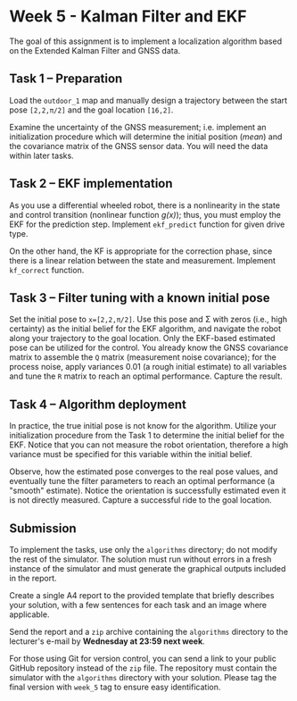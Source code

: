 # Week 5 - Kalman Filter and EKF

The goal of this assignment is to implement a localization algorithm based on the Extended Kalman Filter and GNSS data.

## Task 1 – Preparation

Load the `outdoor_1` map and manually design a trajectory between the start pose `[2,2,π/2]` and the goal location `[16,2]`.

Examine the uncertainty of the GNSS measurement; i.e. implement an initialization procedure which will determine the initial position (*mean*) and the covariance matrix of the GNSS sensor data. You will need the data within later tasks.


## Task 2 – EKF implementation

As you use a differential wheeled robot, there is a nonlinearity in the state and control transition (nonlinear function *g(x)*); thus, you must employ the EKF for the prediction step. Implement `ekf_predict` function for given drive type.

On the other hand, the KF is appropriate for the correction phase, since there is a linear relation between the state and measurement. Implement `kf_correct` function.

## Task 3 – Filter tuning with a known initial pose

Set the initial pose to `x=[2,2,π/2]`. Use this pose and Σ with zeros (i.e., high certainty) as the initial belief for the EKF algorithm, and navigate the robot along your trajectory to the goal location. Only the EKF-based estimated pose can be utilized for the control. You already know the GNSS covariance matrix to assemble the `Q` matrix (measurement noise covariance); for the process noise, apply variances 0.01 (a rough initial estimate) to all variables and tune the `R` matrix to reach an optimal performance. Capture the result.

## Task 4 – Algorithm deployment

In practice, the true initial pose is not know for the algorithm. Utilize your initialization procedure from the Task 1 to determine the initial belief for the EKF. Notice that you can not measure the robot orientation, therefore a high variance must be specified for this variable within the initial belief.

Observe, how the estimated pose converges to the real pose values, and eventually tune the filter parameters to reach an optimal performance (a "smooth" estimate). Notice the orientation is successfully estimated even it is not directly measured. Capture a successful ride to the goal location.


## Submission

To implement the tasks, use only the `algorithms` directory; do not modify the rest of the simulator. The solution must run without errors in a fresh instance of the simulator and must generate the graphical outputs included in the report.

Create a single A4 report to the provided template that briefly describes your solution, with a few sentences for each task and an image where applicable.

Send the report and a `zip` archive containing the `algorithms` directory to the lecturer's e-mail by **Wednesday at 23:59 next week**.

For those using Git for version control, you can send a link to your public GitHub repository instead of the `zip` file. The repository must contain the simulator with the `algorithms` directory with your solution. Please tag the final version with `week_5` tag to ensure easy identification.

